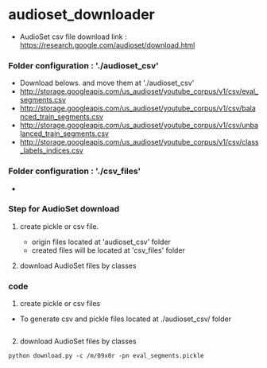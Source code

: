 # audioset_downloader

- AudioSet csv file download link : https://research.google.com/audioset/download.html


### Folder configuration : './audioset_csv'
- Download belows. and move them at './audioset_csv'
- http://storage.googleapis.com/us_audioset/youtube_corpus/v1/csv/eval_segments.csv
- http://storage.googleapis.com/us_audioset/youtube_corpus/v1/csv/balanced_train_segments.csv
- http://storage.googleapis.com/us_audioset/youtube_corpus/v1/csv/unbalanced_train_segments.csv
- http://storage.googleapis.com/us_audioset/youtube_corpus/v1/csv/class_labels_indices.csv


### Folder configuration : './csv_files'
- 

### Step for AudioSet download

1. create pickle or csv file.
   * origin files located at 'audioset_csv' folder
   * created files will be located at 'csv_files' folder

2. download AudioSet files by classes




### code

1. create pickle or csv files

- To generate csv and pickle files located at ./audioset_csv/ folder 

```

```

2. download AudioSet files by classes

```
python download.py -c /m/09x0r -pn eval_segments.pickle
```
